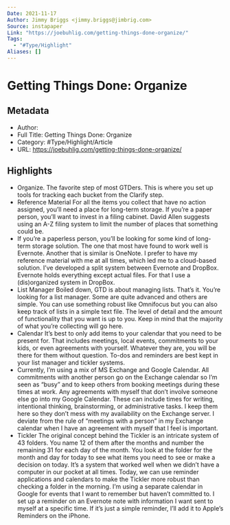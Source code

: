 ```yaml
---
Date: 2021-11-17
Author: Jimmy Briggs <jimmy.briggs@jimbrig.com>
Source: instapaper
Link: "https://joebuhlig.com/getting-things-done-organize/"
Tags:
  - "#Type/Highlight"
Aliases: []
---
```


# Getting Things Done: Organize

## Metadata

* Author: 
* Full Title: Getting Things Done: Organize
* Category: #Type/Highlight/Article
* URL: https://joebuhlig.com/getting-things-done-organize/

## Highlights

* Organize. The favorite step of most GTDers. This is where you set up tools for tracking each bucket from the Clarify step.
* Reference Material
  For all the items you collect that have no action assigned, you’ll need a place for long-term storage. If you’re a paper person, you’ll want to invest in a filing cabinet. David Allen suggests using an A-Z filing system to limit the number of places that something could be.
* If you’re a paperless person, you’ll be looking for some kind of long-term storage solution. The one that most have found to work well is Evernote. Another that is similar is OneNote.
  I prefer to have my reference material with me at all times, which led me to a cloud-based solution. I’ve developed a split system between Evernote and DropBox. Evernote holds everything except actual files. For that I use a (dis)organized system in DropBox.
* List Manager
  Boiled down, GTD is about managing lists. That’s it. You’re looking for a list manager. Some are quite advanced and others are simple. You can use something robust like Omnifocus but you can also keep track of lists in a simple text file. The level of detail and the amount of functionality that you want is up to you. Keep in mind that the majority of what you’re collecting will go here.
* Calendar
  It’s best to only add items to your calendar that you need to be present for. That includes meetings, local events, commitments to your kids, or even agreements with yourself. Whatever they are, you will be there for them without question. To-dos and reminders are best kept in your list manager and tickler systems.
* Currently, I’m using a mix of MS Exchange and Google Calendar. All commitments with another person go on the Exchange calendar so I’m seen as “busy” and to keep others from booking meetings during these times at work.
  Any agreements with myself that don’t involve someone else go into my Google Calendar. These can include times for writing, intentional thinking, brainstorming, or administrative tasks. I keep them here so they don’t mess with my availability on the Exchange server.
  I deviate from the rule of “meetings with a person” in my Exchange calendar when I have an agreement with myself that I feel is important.
* Tickler
  The original concept behind the Tickler is an intricate system of 43 folders. You name 12 of them after the months and number the remaining 31 for each day of the month. You look at the folder for the month and day for today to see what items you need to see or make a decision on today. It’s a system that worked well when we didn’t have a computer in our pocket at all times.
  Today, we can use reminder applications and calendars to make the Tickler more robust than checking a folder in the morning.
  I’m using a separate calendar in Google for events that I want to remember but haven’t committed to. I set up a reminder on an Evernote note with information I want sent to myself at a specific time. If it’s just a simple reminder, I’ll add it to Apple’s Reminders on the iPhone.
